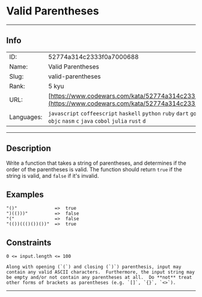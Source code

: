 # Valid Parentheses

---
## Info

|            |                                      |
|:-----------|:-------------------------------------|
| ID:        | 52774a314c2333f0a7000688                              |
| Name:      | Valid Parentheses                            |
| Slug:      | valid-parentheses                            |
| Rank:      | 5 kyu                       |
| URL:       | [https://www.codewars.com/kata/52774a314c2333f0a7000688](https://www.codewars.com/kata/52774a314c2333f0a7000688)                 |
| Languages: |  `javascript`  `coffeescript`  `haskell`  `python`  `ruby`  `dart`  `go`  `elixir`  `csharp`  `objc`  `nasm`  `c`  `java`  `cobol`  `julia`  `rust`  `d`  |

---
## Description

Write a function that takes a string of parentheses, and determines if the order of the parentheses is valid. The function should return `true` if the string is valid, and `false` if it's invalid.

## Examples

```
"()"              =>  true
")(()))"          =>  false
"("               =>  false
"(())((()())())"  =>  true
```

## Constraints

`0 <= input.length <= 100`

~~~if-not:javascript,go,cobol
Along with opening (`(`) and closing (`)`) parenthesis, input may contain any valid ASCII characters.  Furthermore, the input string may be empty and/or not contain any parentheses at all.  Do **not** treat other forms of brackets as parentheses (e.g. `[]`, `{}`, `<>`).
~~~


---
